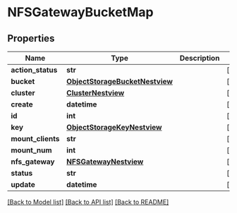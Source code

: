 # NFSGatewayBucketMap

## Properties
Name | Type | Description | Notes
------------ | ------------- | ------------- | -------------
**action_status** | **str** |  | [optional] 
**bucket** | [**ObjectStorageBucketNestview**](ObjectStorageBucketNestview.md) |  | [optional] 
**cluster** | [**ClusterNestview**](ClusterNestview.md) |  | [optional] 
**create** | **datetime** |  | [optional] 
**id** | **int** |  | [optional] 
**key** | [**ObjectStorageKeyNestview**](ObjectStorageKeyNestview.md) |  | [optional] 
**mount_clients** | **str** |  | [optional] 
**mount_num** | **int** |  | [optional] 
**nfs_gateway** | [**NFSGatewayNestview**](NFSGatewayNestview.md) |  | [optional] 
**status** | **str** |  | [optional] 
**update** | **datetime** |  | [optional] 

[[Back to Model list]](../README.md#documentation-for-models) [[Back to API list]](../README.md#documentation-for-api-endpoints) [[Back to README]](../README.md)


